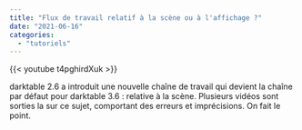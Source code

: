 ```yaml
---
title: "Flux de travail relatif à la scène ou à l'affichage ?"
date: "2021-06-16"
categories: 
  - "tutoriels"
---
```


{{< youtube t4pghirdXuk >}}

darktable 2.6 a introduit une nouvelle chaîne de travail qui devient la chaîne par défaut pour darktable 3.6 : relative à la scène. Plusieurs vidéos sont sorties la sur ce sujet, comportant des erreurs et imprécisions. On fait le point.
